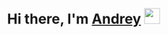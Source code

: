 <h1 align="center">Hi there, I'm <a href="https://andreykupriyanov.github.io" target="_blank">Andrey</a> 
<img src="https://github.com/blackcater/blackcater/raw/main/images/Hi.gif" height="32"/></h1>
